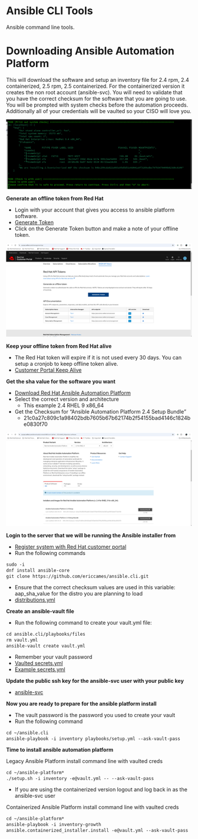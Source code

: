 Ansible CLI Tools
=========
Ansible command line tools.

Downloading Ansible Automation Platform
=========
This will download the software and setup an inventory file for 2.4 rpm, 2.4 containerized, 2.5 rpm, 2.5 containerized.  For the containerized version it creates the non root account (ansible-svc). You will need to validate that you have the correct checksum for the software that you are going to use.  You will be prompted with system checks before the automation proceeds.  Additionally all of your credentials will be vaulted so your CISO will love you.

![alt text](https://github.com/ericcames/ansible.cli/blob/main/images/CLIprompt.png "Prompt")

**Generate an offline token from Red Hat**

- Login with your account that gives you access to ansible platform software.
- [Generate Token](https://access.redhat.com/management/api "Generate Token")
- Click on the Generate Token button and make a note of your offline token.

![alt text](https://github.com/ericcames/ansible.cli/blob/main/images/CLItoken.png "Generate Token")

**Keep your offline token from Red Hat alive**

- The Red Hat token will expire if it is not used every 30 days. You can setup a cronjob to keep offline token alive.
- [Customer Portal Keep Alive](https://github.com/ericcames/ansible.cli/blob/main/playbooks/files/cust_portal_token_keepalive "cust_portal_token_keepalive")

**Get the sha value for the software you want**

- [Download Red Hat Ansible Automation Platform](https://access.redhat.com/downloads/content/480/ver=2.4/rhel---9/2.4/x86_64/product-software "Download Red Hat Ansible Automation Platform")
- Select the correct version and architecture
  - This example 2.4 RHEL 9 x86_64
- Get the Checksum for “Ansible Automation Platform 2.4 Setup Bundle”
  - 21c0a27c809c1a98402bdb7605b67b62174b2f54155bad4146c1824be0830f70

![alt text](https://github.com/ericcames/ansible.cli/blob/main/images/CLIsha.png "Checksum")

**Login to the server that we will be running the Ansible installer from**

- [Register system with Red Hat customer portal](https://access.redhat.com/solutions/253273 "RHSM")
- Run the following commands
```
sudo -i
dnf install ansible-core
git clone https://github.com/ericcames/ansible.cli.git
```
- Ensure that the correct checksum values are used in this variable: aap_sha_value for the distro you are planning to load
- [distributions.yml](https://github.com/ericcames/ansible.cli/blob/main/playbooks/files/distributions.yml "distributions.yml")

**Create an ansible-vault file**

- Run the following command to create your vault.yml file:
```
cd ansible.cli/playbooks/files
rm vault.yml
ansible-vault create vault.yml
```
- Remember your vault password
- [Vaulted secrets.yml](https://github.com/ericcames/ansible.cli/blob/main/playbooks/files/vault.yml "Vaulted")
- [Example secrets.yml](https://github.com/ericcames/ansible.cli/blob/main/playbooks/files/example_vault.yml "Example")

**Update the public ssh key for the ansible-svc user with your public key**

- [ansible-svc](https://github.com/ericcames/ansible.cli/blob/main/playbooks/files/public_keys/ansible-svc "ansible-svc")

**Now you are ready to prepare for the ansible platform install**

- The vault password is the password you used to create your vault
- Run the following command
```
cd ~/ansible.cli
ansible-playbook -i inventory playbooks/setup.yml --ask-vault-pass
```

**Time to install ansible automation platform**

Legacy Ansible Platform install command line with vaulted creds
```
cd ~/ansible-platform*
./setup.sh -i inventory -e@vault.yml -- --ask-vault-pass
```

- If you are using the containerized version logout and log back in as the ansible-svc user

Containerized Ansible Platform install command line with vaulted creds
```
cd ~/ansible-platform*
ansible-playbook -i inventory-growth ansible.containerized_installer.install -e@vault.yml --ask-vault-pass
```